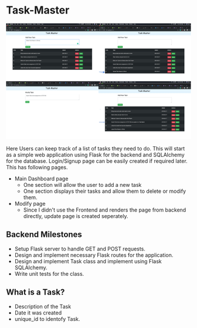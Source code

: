 # Task-Master

<p>
  <img src="Sized.png">
</p>

Here Users can keep track of a list of tasks they need to do. This will start as a simple web application using Flask for the backend and SQLAlchemy for the database. Login/Signup page can be easily created if required later. This has following pages.
- Main Dashboard page
  - One section will allow the user to add a new task
  - One section displays their tasks and allow them to delete or modify them.
- Modify page
  - Since I didn't use the Frontend and renders the page from backend directly, update page is created seperately.

## Backend Milestones
- Setup Flask server to handle GET and POST requests.
- Design and implement necessary Flask routes for the application.
- Design and implement Task class and implement using Flask SQLAlchemy.
- Write unit tests for the class.

## What is a Task?
- Description of the Task
- Date it was created
- unique_id to identofy Task.
